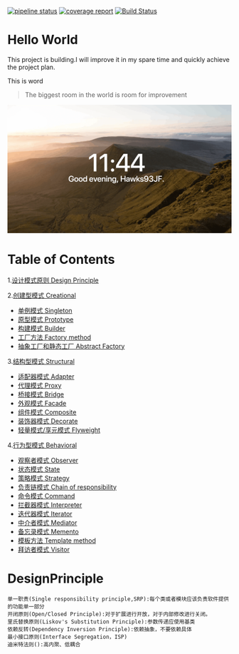 [![pipeline status](https://gitlab.com/hawks.jamesf/designpatterns/badges/master/pipeline.svg)](https://gitlab.com/hawks.jamesf/designpatterns/commits/master)
[![coverage report](https://gitlab.com/hawks.jamesf/designpatterns/badges/master/coverage.svg)](https://gitlab.com/hawks.jamesf/designpatterns/commits/master)
[![Build Status](https://travis-ci.com/HawksJamesf/DesignPatterns.svg?branch=master)](https://travis-ci.com/HawksJamesf/DesignPatterns)

Hello World
===
This project is building.I will improve it in my spare time and quickly achieve the project plan.

This is word
>The biggest room in the world is room for improvement

![](/art/WX20180802-234453@2x.png)

# Table of Contents
1.[设计模式原则 Design Principle](#DesignPrinciple)

2.[创建型模式 Creational](/src/main/java/creational/README.md)
- [单例模式 Singleton](/src/main/java/structural/README.md#Singleton)
- [原型模式 Prototype](/src/main/java/structural/README.md#Prototype)
- [构建模式 Builder](/src/main/java/structural/README.md#Builder)
- [工厂方法 Factory method](/src/main/java/structural/README.md#FactoryMethod)
- [抽象工厂和静态工厂 Abstract Factory](/src/main/java/structural/README.md#AbstractFactory)

3.[结构型模式 Structural](/src/main/java/structural/README.md)

- [适配器模式 Adapter](/src/main/java/structural/README.md#Adapter)
- [代理模式 Proxy](/src/main/java/structural/README.md#Proxy)
- [桥接模式 Bridge](/src/main/java/structural/README.md#Bridge)
- [外观模式 Facade](/src/main/java/structural/README.md#Facade)
- [组件模式 Composite](/src/main/java/structural/README.md#Composite)
- [装饰器模式 Decorate](/src/main/java/structural/README.md#Decorate)
- [轻量模式/享元模式 Flyweight](/src/main/java/structural/README.md#Flyweight)

4.[行为型模式 Behavioral](/src/main/java/behavioral/README.md)

- [观察者模式 Observer](/src/main/java/structural/README.md#Observer)
- [状态模式 State](/src/main/java/structural/README.md#State)
- [策略模式 Strategy](/src/main/java/structural/README.md#Strategy)
- [负责链模式 Chain of responsibility](/src/main/java/structural/README.md#ChainOfResponsibility)
- [命令模式 Command](/src/main/java/structural/README.md#Command)
- [拦截器模式 Interpreter](/src/main/java/structural/README.md#Interpreter)
- [迭代器模式 Iterator](/src/main/java/structural/README.md#Iterator)
- [中介者模式 Mediator](/src/main/java/structural/README.md#Mediator)
- [备忘录模式 Memento](/src/main/java/structural/README.md#Memento)
- [模板方法 Template method](/src/main/java/structural/README.md#TemplateMethod)
- [拜访者模式 Visitor](/src/main/java/structural/README.md#Visitor)

DesignPrinciple
===============

    单一职责(Single responsibility principle,SRP):每个类或者模块应该负责软件提供的功能单一部分
    开闭原则(Open/Closed Principle):对于扩展进行开放，对于内部修改进行关闭。
    里氏替换原则(Liskov's Substitution Principle):参数传递应使用基类
    依赖反转(Dependency Inversion Principle):依赖抽象，不要依赖具体
    最小接口原则(Interface Segregation，ISP)
    迪米特法则():高内聚、低耦合




























